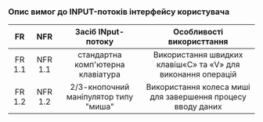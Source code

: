 ### Опис вимог до INPUT-потоків інтерфейсу користувача

|   FR   |   NFR   |          Засіб INput-потоку           |                  Особливості використтання                   |
|:------:|:-------:|:-------------------------------------:|:------------------------------------------------------------:|
| FR 1.1 | NFR 1.1 |   стандартна комп'ютерна клавіатура   | Використання швидких клавіш«С» та «V» для виконання операцій |
| FR 1.2 | NFR 1.2 | 2/3-кнопочний маніпулятор типу "миша" | Використання колеса миші для завершення процесу вводу даних  |
